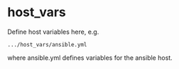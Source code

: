host_vars
=========

Define host variables here, e.g.

    .../host_vars/ansible.yml

where ansible.yml defines variables for the ansible host.
